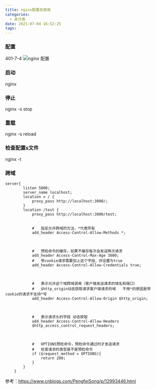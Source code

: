 ```yaml
---
title: nginx配置及使用
categories:
  - 未分类
date: 2021-07-04 16:52:25
tags:
---
```

### 配置
401-7-4
![nginx 配置](https://img.mukewang.com/szimg/5fa518a400014c8019201080.jpg)

### 启动
nginx

### 停止
nginx -s stop

### 重载
nginx -s reload

### 检查配置s文件
nginx -t
### 跨域
```
server{
        listen 5000;
        server_name localhost;
        location = / {
            proxy_pass http://localhost:3000/;
        }
        location /test {
            proxy_pass http://localhost:3000/test;


            #   指定允许跨域的方法，*代表所有
            add_header Access-Control-Allow-Methods *;



            #   预检命令的缓存，如果不缓存每次会发送两次请求
            add_header Access-Control-Max-Age 3600;
            #   带cookie请求需要加上这个字段，并设置为true
            add_header Access-Control-Allow-Credentials true;



            #   表示允许这个域跨域调用（客户端发送请求的域名和端口） 
            #   $http_origin动态获取请求客户端请求的域   不用*的原因是带cookie的请求不支持*号
            add_header Access-Control-Allow-Origin $http_origin;



            #   表示请求头的字段 动态获取
            add_header Access-Control-Allow-Headers 
            $http_access_control_request_headers;



            #   OPTIONS预检命令，预检命令通过时才发送请求
            #   检查请求的类型是不是预检命令
            if ($request_method = OPTIONS){
                return 200;
            }
        }
    }
```
参考：https://www.cnblogs.com/PengfeiSong/p/12993446.html